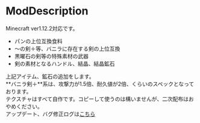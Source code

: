 # ModDescription
Minecraft ver1.12.2対応です。
- パンの上位互換食料
- ～の剣＋等、バニラに存在する剣の上位互換
- 黒曜石の剣等の特殊素材の武器
- 剣の素材となるハンドル、結晶、結晶鉱石

上記アイテム、鉱石の追加をします。<br>
**バニラ剣＋**系は、攻撃力が1.5倍、耐久値が2倍、くらいのスペックとなっております。<br>
テクスチャはすべて自作です。コピーして使うのは構いませんが、二次配布はおやめください。<br>
アップデート、バグ修正ログは[こちら](https://github.com/Sakuraga200323/-Mod-/blob/main/Mods/1.12.2/SwordMod/DownloadJarFile.md)

